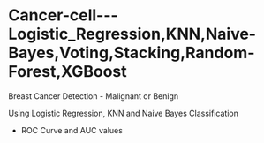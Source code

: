 # Cancer-cell---Logistic_Regression,KNN,Naive-Bayes,Voting,Stacking,Random-Forest,XGBoost

Breast Cancer Detection - Malignant or Benign

Using Logistic Regression, KNN and Naive Bayes Classification
+ ROC Curve and AUC values
